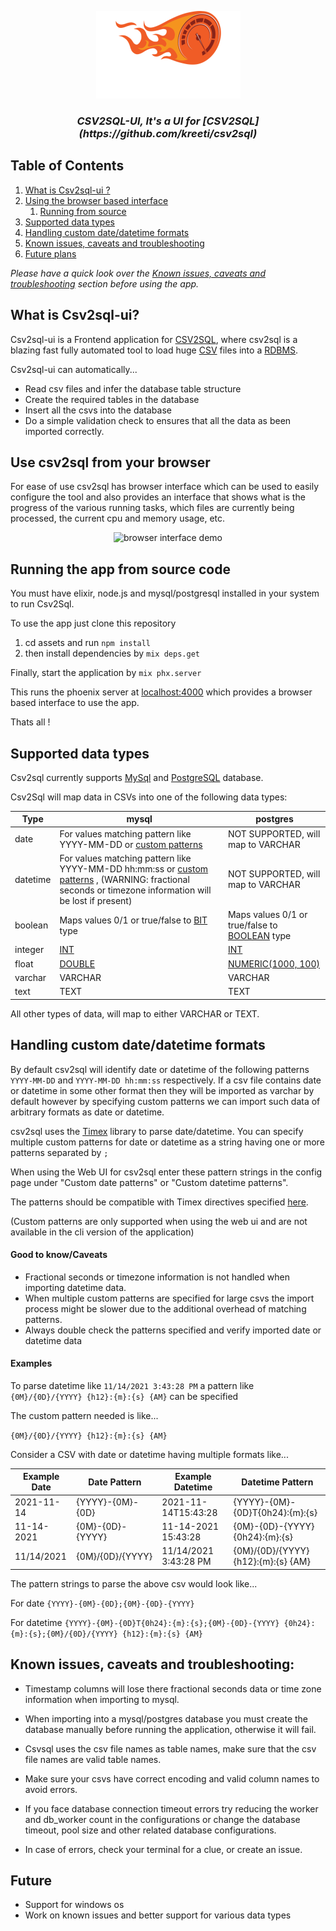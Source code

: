 

<p align="center">
  <img src="https://raw.githubusercontent.com/Arp-G/csv2sql/master/.github/images/csv2sql.png" alt="Csv2Sql image"/>
</p>
<h3 align="center"> <i>CSV2SQL-UI, It's a UI for [CSV2SQL](https://github.com/kreeti/csv2sql) </i> </h3>

## Table of Contents
1. [What is Csv2sql-ui ?](#what)
2. [Using the browser based interface](#dashboard)
	1. [Running from source](#sourceinstall)
3. [Supported data types](#support)
4. [Handling custom date/datetime formats](#datetime)
5. [Known issues, caveats and troubleshooting](#issues)
6. [Future plans](#future)


*Please have a quick look over the [Known issues, caveats and troubleshooting](#issues) section before using the app.*

<a name="what"></a>
## What is Csv2sql-ui?

Csv2sql-ui is a Frontend application for [CSV2SQL](https://github.com/kreeti/csv2sql), where csv2sql is a blazing fast fully automated tool to load huge [CSV](https://en.wikipedia.org/wiki/Comma-separated_values) files into a [RDBMS](https://en.wikipedia.org/wiki/Relational_database).

Csv2sql-ui can automatically...

* Read csv files and infer the database table structure
* Create the required tables in the database
* Insert all the csvs into the database
* Do a simple validation check to ensures that all the data as been imported correctly.

<a name="dashboard"></a>
## Use csv2sql from your browser

For ease of use csv2sql has browser interface which can be used to easily configure the tool and also provides an interface that shows what is the progress of the various running tasks, which files are currently being processed, the current cpu and memory usage, etc.

<p align="center">
  <img src="https://github.com/kreeti/csv2sql/assets/69915843/a657f0ba-6364-4658-b572-147f9b1d3700" alt="browser interface demo"/>
</p>

<a name="sourceinstall"></a>
## Running the app from source code

You must have elixir, node.js and mysql/postgresql installed in your system to run Csv2Sql.

To use the app just clone this repository 
1. cd assets and run `npm install`
2. then install dependencies by `mix deps.get`

Finally, start the application by ```mix phx.server```

This runs the phoenix server at [localhost:4000](localhost:4000) which provides a browser based interface to use the app.

Thats all !

<a name="support"></a>
## Supported data types

Csv2sql currently supports [MySql](https://www.mysql.com/) and [PostgreSQL](https://www.postgresql.org/) database.

Csv2Sql will map data in CSVs into one of the following data types:


|   Type   | mysql| postgres |
|----------|------|----------|
| date     |  For values matching pattern like YYYY-MM-DD or [custom patterns](#datetime)    |  NOT SUPPORTED, will map to VARCHAR|
| datetime |   For values matching pattern like YYYY-MM-DD hh:mm:ss or [custom patterns](#datetime)  , (WARNING: fractional seconds or timezone information will be lost if present)   |  NOT SUPPORTED, will map to VARCHAR|
| boolean  |   Maps values 0/1 or true/false to [BIT](https://dev.mysql.com/doc/refman/8.0/en/bit-type.html) type   |  	Maps values 0/1 or true/false to [BOOLEAN](https://www.postgresql.org/docs/9.5/datatype-boolean.html) type     |
| integer  |  	[INT](https://dev.mysql.com/doc/refman/8.0/en/integer-types.html)  |  	[INT](https://www.postgresql.org/docs/9.5/datatype-numeric.html#DATATYPE-INT)     |
| float    |  	 [DOUBLE](https://dev.mysql.com/doc/refman/8.0/en/floating-point-types.html) |  	  [NUMERIC(1000, 100)](https://www.postgresql.org/docs/9.5/datatype-numeric.html#DATATYPE-NUMERIC-DECIMAL)   |
| varchar  |  	VARCHAR  |  	VARCHAR     |
| text     |  	TEXT  |  	TEXT     |

All other types of data, will map to either VARCHAR or TEXT.

<a name="datetime"></a>
## Handling custom date/datetime formats

By default csv2sql will identify date or datetime of the following patterns `YYYY-MM-DD` and `YYYY-MM-DD hh:mm:ss` respectively.
If a csv file contains date or datetime in some other format then they will be imported as varchar by default however by specifying custom
patterns we can import such data of arbitrary formats as date or datetime.

csv2sql uses the [Timex](https://github.com/bitwalker/timex) library to parse date/datetime.
You can specify multiple custom patterns for date or datetime as a string having one or more patterns separated by `;`

When using the Web UI for csv2sql enter these pattern strings in the config page under "Custom date patterns" or "Custom datetime patterns".

The patterns should be compatible with Timex directives specified [here](https://hexdocs.pm/timex/Timex.Format.DateTime.Formatters.Default.html#module-list-of-all-directives).

(Custom patterns are only supported when using the web ui and are not available in the cli version of the application)

#### Good to know/Caveats

* Fractional seconds or timezone information is not handled when importing datetime data.
* When multiple custom patterns are specified for large csvs the import process might be slower due to the additional overhead of matching patterns.
* Always double check the patterns specified and verify imported date or datetime data

#### Examples

To parse datetime like `11/14/2021 3:43:28 PM` a pattern like `{0M}/{0D}/{YYYY} {h12}:{m}:{s} {AM}` can be specified

The custom pattern needed is like...

`{0M}/{0D}/{YYYY} {h12}:{m}:{s} {AM}`

Consider a CSV with date or datetime having multiple formats like...

|Example Date|Date Pattern|Example Datetime|Datetime Pattern|
|--|--|--|--|
|2021-11-14|{YYYY}-{0M}-{0D}|2021-11-14T15:43:28|{YYYY}-{0M}-{0D}T{0h24}:{m}:{s}|
|11-14-2021|{0M}-{0D}-{YYYY}|11-14-2021 15:43:28|{0M}-{0D}-{YYYY} {0h24}:{m}:{s}|
|11/14/2021|{0M}/{0D}/{YYYY}|11/14/2021 3:43:28 PM|{0M}/{0D}/{YYYY} {h12}:{m}:{s} {AM}|

The pattern strings to parse the above csv would look like...

For date
`{YYYY}-{0M}-{0D};{0M}-{0D}-{YYYY}`

For datetime
`{YYYY}-{0M}-{0D}T{0h24}:{m}:{s};{0M}-{0D}-{YYYY} {0h24}:{m}:{s};{0M}/{0D}/{YYYY} {h12}:{m}:{s} {AM}`


<a name="issues"></a>
## Known issues, caveats and troubleshooting:

* Timestamp columns will lose there fractional seconds data or time zone information when importing to mysql.

* When importing into a mysql/postgres database you must create the database manually before running the application, otherwise it will fail.

* Csvsql uses the csv file names as table names, make sure that the csv file names are valid table names.

* Make sure your csvs have correct encoding and valid column names to avoid errors.

* If you face database connection timeout errors try reducing the worker and db_worker count in the configurations or change the database timeout, pool size and other related database configurations.

* In case of errors, check your terminal for a clue, or create an issue.

<a name="future"></a>
## Future

* Support for windows os
* Work on known issues and better support for various data types
